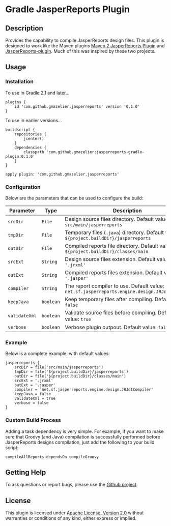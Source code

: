 # Gradle JasperReports Plugin

## Description

Provides the capability to compile JasperReports design files. This plugin is designed to work like the Maven plugins [Maven 2 JasperReports Plugin](http://mojo.codehaus.org/jasperreports-maven-plugin) and [JasperReports-plugin](https://github.com/alexnederlof/Jasper-report-maven-plugin). Much of this was inspired by these two projects.

## Usage

### Installation

To use in Gradle 2.1 and later...

    plugins {
        id 'com.github.gmazelier.jasperreports' version '0.1.0'
    }

To use in earlier versions...

    buildscript {
        repositories {
            jcenter()
        }
        dependencies {
            classpath 'com.github.gmazelier:jasperreports-gradle-plugin:0.1.0'
        }
    }

    apply plugin: 'com.github.gmazelier.jasperreports'

### Configuration

Below are the parameters that can be used to configure the build:

| Parameter     | Type      | Description                                                                                   |
|---------------|-----------|-----------------------------------------------------------------------------------------------|
| `srcDir`      | `File`    | Design source files directory. Default value: `src/main/jasperreports`                        |
| `tmpDir`      | `File`    | Temporary files (`.java`) directory. Default value: `${project.buildDir}/jasperreports`       |
| `outDir`      | `File`    | Compiled reports file directory. Default value: `${project.buildDir}/classes/main`            |
| `srcExt`      | `String`  | Design source files extension. Default value: `'.jrxml'`                                      |
| `outExt`      | `String`  | Compiled reports files extension. Default value: `'.jasper'`                                  |
| `compiler`    | `String`  | The report compiler to use. Default value: `net.sf.jasperreports.engine.design.JRJdtCompiler` |
| `keepJava`    | `boolean` | Keep temporary files after compiling. Default value: `false`                                  |
| `validateXml` | `boolean` | Validate source files before compiling. Default value: `true`                                 |
| `verbose`     | `boolean` | Verbose plugin outpout. Default value: `false`                                                |

### Example

Below is a complete example, with default values:

    jasperreports {
        srcDir = file('src/main/jasperreports')
        tmpDir = file('${project.buildDir}/jasperreports')
        outDir = file('${project.buildDir}/classes/main')
        srcExt = '.jrxml'
        outExt = '.jasper'
        compiler = 'net.sf.jasperreports.engine.design.JRJdtCompiler'
        keepJava = false
        validateXml = true
        verbose = false
    }

### Custom Build Process

Adding a task dependency is very simple. For example, if you want to make sure that Groovy (and Java) compilation is successfully performed before JasperReports designs compilation, just add the following to your build script:

    compileAllReports.dependsOn compileGroovy

## Getting Help

To ask questions or report bugs, please use the [Github project](https://github.com/gmazelier/gradle/jasperreports/issues).

## License
This plugin is licensed under [Apache License, Version 2.0](http://www.apache.org/licenses/LICENSE-2.0.html)
without warranties or conditions of any kind, either express or implied.
